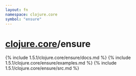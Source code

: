 ```yaml
---
layout: fn
namespace: clojure.core
symbol: "ensure"
---
```


# [clojure.core](../)/ensure

{% include 1.5.1/clojure.core/ensure/docs.md %}
{% include 1.5.1/clojure.core/ensure/examples.md %}
{% include 1.5.1/clojure.core/ensure/src.md %}


